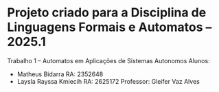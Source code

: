 # Projeto criado para a Disciplina de Linguagens Formais e Automatos – 2025.1
Trabalho 1 – Automatos em Aplicações de Sistemas Autonomos
Alunos: 
- Matheus Bidarra RA: 2352648
- Laysla Rayssa Kmiecih RA: 2625172
Professor: Gleifer Vaz Alves
